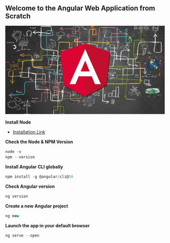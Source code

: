 ## Welcome to the Angular Web Application from Scratch

![](./How%20to%20Create%20a%20Complex%20Form%20in%20Angular.jpeg)

**Install Node**

- [Installation Link](C:\Users\Surajit\OneDrive\Documents\Projects\simple-angular-app\README.md)

**Check the Node & NPM Version**
```js
node -v
npm --version
```

**Install Angular CLI globally**
```js
npm install -g @angular/cli@16
```

**Check Angular version**
```js
ng version
```

**Create a new Angular project**
```js
ng new
```

**Launch the app in your default browser**
```js
ng serve --open
```